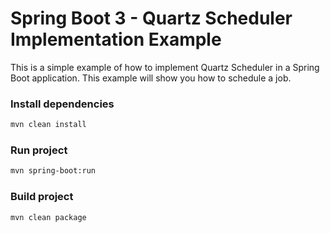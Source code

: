 # Spring Boot 3 - Quartz Scheduler Implementation Example

This is a simple example of how to implement Quartz Scheduler in a Spring Boot application.
This example will show you how to schedule a job.

### Install dependencies
```bash
mvn clean install
```

### Run project
```bash
mvn spring-boot:run 
```

### Build project
```bash
mvn clean package
```
